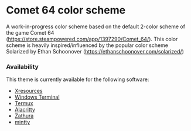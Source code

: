 # Comet 64 color scheme
A work-in-progress color scheme based on the default 2-color scheme of the game Comet 64 (https://store.steampowered.com/app/1397290/Comet_64/).
This color scheme is heavily inspired/influenced by the popular color scheme Solarized by Ethan Schoonover (https://ethanschoonover.com/solarized/)

### Availability
This theme is currently available for the following software:
* [Xresources](https://en.wikipedia.org/wiki/X_resources)
* [Windows Terminal](https://github.com/microsoft/terminal)
* [Termux](https://github.com/termux/termux-app)
* [Alacritty](https://github.com/alacritty/alacritty)
* [Zathura](https://git.pwmt.org/pwmt/zathura)
* [mintty](https://mintty.github.io)

